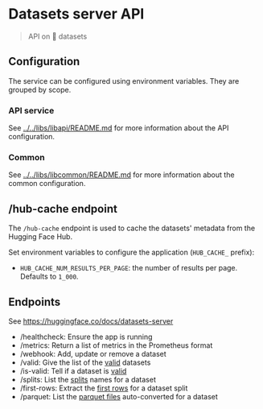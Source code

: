 # Datasets server API

> API on 🤗 datasets

## Configuration

The service can be configured using environment variables. They are grouped by scope.

### API service

See [../../libs/libapi/README.md](../../libs/libapi/README.md) for more information about the API configuration.

### Common

See [../../libs/libcommon/README.md](../../libs/libcommon/README.md) for more information about the common configuration.

## /hub-cache endpoint

The `/hub-cache` endpoint is used to cache the datasets' metadata from the Hugging Face Hub.

Set environment variables to configure the application (`HUB_CACHE_` prefix):

- `HUB_CACHE_NUM_RESULTS_PER_PAGE`: the number of results per page. Defaults to `1_000`.

## Endpoints

See https://huggingface.co/docs/datasets-server

- /healthcheck: Ensure the app is running
- /metrics: Return a list of metrics in the Prometheus format
- /webhook: Add, update or remove a dataset
- /valid: Give the list of the [valid](https://huggingface.co/docs/datasets-server/valid) datasets
- /is-valid: Tell if a dataset is [valid](https://huggingface.co/docs/datasets-server/valid)
- /splits: List the [splits](https://huggingface.co/docs/datasets-server/splits) names for a dataset
- /first-rows: Extract the [first rows](https://huggingface.co/docs/datasets-server/first_rows) for a dataset split
- /parquet: List the [parquet files](https://huggingface.co/docs/datasets-server/parquet) auto-converted for a dataset
